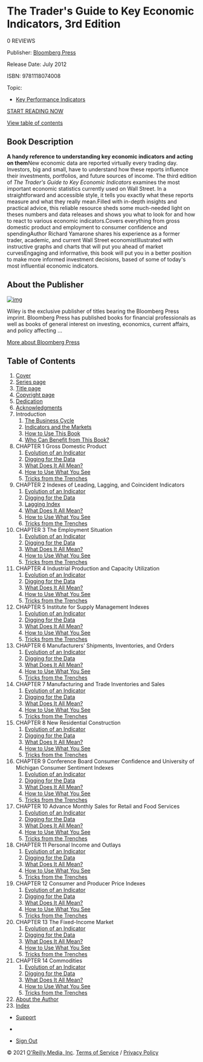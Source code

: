 # The Trader's Guide to Key Economic Indicators, 3rd Edition

 0 REVIEWS

Publisher: [Bloomberg Press](https://learning.oreilly.com/library/publisher/bloomberg-press/)

Release Date: July 2012

ISBN: 9781118074008

Topic: 

- [Key Performance Indicators](https://learning.oreilly.com/topics/key-performance-indicators)



[START READING NOW](https://learning.oreilly.com/library/view/the-traders-guide/9781118233139/ffirs02.xhtml)

[View table of contents](https://learning.oreilly.com/library/view/the-traders-guide/9781118233139/#toc)

## Book Description

**A handy reference to understanding key economic indicators and acting on them**New economic data are reported virtually every trading day. Investors, big and small, have to understand how these reports influence their investments, portfolios, and future sources of income. The third edition of *The Trader's Guide to Key Economic Indicators* examines the most important economic statistics currently used on Wall Street. In a straightforward and accessible style, it tells you exactly what these reports measure and what they really mean.Filled with in-depth insights and practical advice, this reliable resource sheds some much-needed light on theses numbers and data releases and shows you what to look for and how to react to various economic indicators.Covers everything from gross domestic product and employment to consumer confidence and spendingAuthor Richard Yamarone shares his experience as a former trader, academic, and current Wall Street economistIllustrated with instructive graphs and charts that will put you ahead of market curvesEngaging and informative, this book will put you in a better position to make more informed investment decisions, based of some of today's most influential economic indicators.

## About the Publisher

[![img](https://learning.oreilly.com/static/images/partners/bloomberg-press/bloomberg-press.png)](https://learning.oreilly.com/library/publisher/bloomberg-press/)

Wiley is the exclusive publisher of titles bearing the Bloomberg Press imprint. Bloomberg Press has published books for financial professionals as well as books of general interest on investing, economics, current affairs, and policy affecting ...

[More about Bloomberg Press](https://learning.oreilly.com/library/publisher/bloomberg-press/)

## Table of Contents

1. [Cover](https://learning.oreilly.com/library/view/the-traders-guide/9781118233139/cover.xhtml)
2. [Series page](https://learning.oreilly.com/library/view/the-traders-guide/9781118233139/ffirs02.xhtml#f01)
3. [Title page](https://learning.oreilly.com/library/view/the-traders-guide/9781118233139/titlepage.xhtml)
4. [Copyright page](https://learning.oreilly.com/library/view/the-traders-guide/9781118233139/copyrightpage.xhtml)
5. [Dedication](https://learning.oreilly.com/library/view/the-traders-guide/9781118233139/ffirs05.xhtml#f02)
6. [Acknowledgments](https://learning.oreilly.com/library/view/the-traders-guide/9781118233139/flast.xhtml#f03)
7. Introduction
   1. [The Business Cycle](https://learning.oreilly.com/library/view/the-traders-guide/9781118233139/cintro.xhtml#f04-sec1-0001)
   2. [Indicators and the Markets](https://learning.oreilly.com/library/view/the-traders-guide/9781118233139/cintro.xhtml#f04-sec1-0002)
   3. [How to Use This Book](https://learning.oreilly.com/library/view/the-traders-guide/9781118233139/cintro.xhtml#f04-sec1-0003)
   4. [Who Can Benefit from This Book?](https://learning.oreilly.com/library/view/the-traders-guide/9781118233139/cintro.xhtml#f04-sec1-0004)
8. CHAPTER 1 Gross Domestic Product
   1. [Evolution of an Indicator](https://learning.oreilly.com/library/view/the-traders-guide/9781118233139/c01.xhtml#c01-sec1-0002)
   2. [Digging for the Data](https://learning.oreilly.com/library/view/the-traders-guide/9781118233139/c01.xhtml#c01-sec1-0003)
   3. [What Does It All Mean?](https://learning.oreilly.com/library/view/the-traders-guide/9781118233139/c01.xhtml#c01-sec1-0004)
   4. [How to Use What You See](https://learning.oreilly.com/library/view/the-traders-guide/9781118233139/c01.xhtml#c01-sec1-0005)
   5. [Tricks from the Trenches](https://learning.oreilly.com/library/view/the-traders-guide/9781118233139/c01.xhtml#c01-sec1-0006)
9. CHAPTER 2 Indexes of Leading, Lagging, and Coincident Indicators
   1. [Evolution of an Indicator](https://learning.oreilly.com/library/view/the-traders-guide/9781118233139/c02.xhtml#c02-sec1-0002)
   2. [Digging for the Data](https://learning.oreilly.com/library/view/the-traders-guide/9781118233139/c02.xhtml#c02-sec1-0003)
   3. [Lagging Index](https://learning.oreilly.com/library/view/the-traders-guide/9781118233139/c02.xhtml#c02-sec1-0004)
   4. [What Does It All Mean?](https://learning.oreilly.com/library/view/the-traders-guide/9781118233139/c02.xhtml#c02-sec1-0005)
   5. [How to Use What You See](https://learning.oreilly.com/library/view/the-traders-guide/9781118233139/c02.xhtml#c02-sec1-0006)
   6. [Tricks from the Trenches](https://learning.oreilly.com/library/view/the-traders-guide/9781118233139/c02.xhtml#c02-sec1-0007)
10. CHAPTER 3 The Employment Situation
    1. [Evolution of an Indicator](https://learning.oreilly.com/library/view/the-traders-guide/9781118233139/c03.xhtml#c03-sec1-0002)
    2. [Digging for the Data](https://learning.oreilly.com/library/view/the-traders-guide/9781118233139/c03.xhtml#c03-sec1-0003)
    3. [What Does It All Mean?](https://learning.oreilly.com/library/view/the-traders-guide/9781118233139/c03.xhtml#c03-sec1-0004)
    4. [How to Use What You See](https://learning.oreilly.com/library/view/the-traders-guide/9781118233139/c03.xhtml#c03-sec1-0005)
    5. [Tricks from the Trenches](https://learning.oreilly.com/library/view/the-traders-guide/9781118233139/c03.xhtml#c03-sec1-0006)
11. CHAPTER 4 Industrial Production and Capacity Utilization
    1. [Evolution of an Indicator](https://learning.oreilly.com/library/view/the-traders-guide/9781118233139/c04.xhtml#c04-sec1-0002)
    2. [Digging for the Data](https://learning.oreilly.com/library/view/the-traders-guide/9781118233139/c04.xhtml#c04-sec1-0003)
    3. [What Does It All Mean?](https://learning.oreilly.com/library/view/the-traders-guide/9781118233139/c04.xhtml#c04-sec1-0004)
    4. [How to Use What You See](https://learning.oreilly.com/library/view/the-traders-guide/9781118233139/c04.xhtml#c04-sec1-0005)
    5. [Tricks from the Trenches](https://learning.oreilly.com/library/view/the-traders-guide/9781118233139/c04.xhtml#c04-sec1-0006)
12. CHAPTER 5 Institute for Supply Management Indexes
    1. [Evolution of an Indicator](https://learning.oreilly.com/library/view/the-traders-guide/9781118233139/c05.xhtml#c05-sec1-0002)
    2. [Digging for the Data](https://learning.oreilly.com/library/view/the-traders-guide/9781118233139/c05.xhtml#c05-sec1-0003)
    3. [What Does It All Mean?](https://learning.oreilly.com/library/view/the-traders-guide/9781118233139/c05.xhtml#c05-sec1-0004)
    4. [How to Use What You See](https://learning.oreilly.com/library/view/the-traders-guide/9781118233139/c05.xhtml#c05-sec1-0005)
    5. [Tricks from the Trenches](https://learning.oreilly.com/library/view/the-traders-guide/9781118233139/c05.xhtml#c05-sec1-0006)
13. CHAPTER 6 Manufacturers’ Shipments, Inventories, and Orders
    1. [Evolution of an Indicator](https://learning.oreilly.com/library/view/the-traders-guide/9781118233139/c06.xhtml#c06-sec1-0002)
    2. [Digging for the Data](https://learning.oreilly.com/library/view/the-traders-guide/9781118233139/c06.xhtml#c06-sec1-0003)
    3. [What Does It All Mean?](https://learning.oreilly.com/library/view/the-traders-guide/9781118233139/c06.xhtml#c06-sec1-0004)
    4. [How to Use What You See](https://learning.oreilly.com/library/view/the-traders-guide/9781118233139/c06.xhtml#c06-sec1-0005)
    5. [Tricks from the Trenches](https://learning.oreilly.com/library/view/the-traders-guide/9781118233139/c06.xhtml#c06-sec1-0006)
14. CHAPTER 7 Manufacturing and Trade Inventories and Sales
    1. [Evolution of an Indicator](https://learning.oreilly.com/library/view/the-traders-guide/9781118233139/c07.xhtml#c07-sec1-0002)
    2. [Digging for the Data](https://learning.oreilly.com/library/view/the-traders-guide/9781118233139/c07.xhtml#c07-sec1-0003)
    3. [What Does It All Mean?](https://learning.oreilly.com/library/view/the-traders-guide/9781118233139/c07.xhtml#c07-sec1-0004)
    4. [How to Use What You See](https://learning.oreilly.com/library/view/the-traders-guide/9781118233139/c07.xhtml#c07-sec1-0005)
    5. [Tricks from the Trenches](https://learning.oreilly.com/library/view/the-traders-guide/9781118233139/c07.xhtml#c07-sec1-0006)
15. CHAPTER 8 New Residential Construction
    1. [Evolution of an Indicator](https://learning.oreilly.com/library/view/the-traders-guide/9781118233139/c08.xhtml#c08-sec1-0002)
    2. [Digging for the Data](https://learning.oreilly.com/library/view/the-traders-guide/9781118233139/c08.xhtml#c08-sec1-0003)
    3. [What Does It All Mean?](https://learning.oreilly.com/library/view/the-traders-guide/9781118233139/c08.xhtml#c08-sec1-0004)
    4. [How to Use What You See](https://learning.oreilly.com/library/view/the-traders-guide/9781118233139/c08.xhtml#c08-sec1-0005)
    5. [Tricks from the Trenches](https://learning.oreilly.com/library/view/the-traders-guide/9781118233139/c08.xhtml#c08-sec1-0006)
16. CHAPTER 9 Conference Board Consumer Confidence and University of Michigan Consumer Sentiment Indexes
    1. [Evolution of an Indicator](https://learning.oreilly.com/library/view/the-traders-guide/9781118233139/c09.xhtml#c09-sec1-0002)
    2. [Digging for the Data](https://learning.oreilly.com/library/view/the-traders-guide/9781118233139/c09.xhtml#c09-sec1-0003)
    3. [What Does It All Mean?](https://learning.oreilly.com/library/view/the-traders-guide/9781118233139/c09.xhtml#c09-sec1-0004)
    4. [How to Use What You See](https://learning.oreilly.com/library/view/the-traders-guide/9781118233139/c09.xhtml#c09-sec1-0005)
    5. [Tricks from the Trenches](https://learning.oreilly.com/library/view/the-traders-guide/9781118233139/c09.xhtml#c09-sec1-0006)
17. CHAPTER 10 Advance Monthly Sales for Retail and Food Services
    1. [Evolution of an Indicator](https://learning.oreilly.com/library/view/the-traders-guide/9781118233139/c10.xhtml#c10-sec1-0002)
    2. [Digging for the Data](https://learning.oreilly.com/library/view/the-traders-guide/9781118233139/c10.xhtml#c10-sec1-0003)
    3. [What Does It All Mean?](https://learning.oreilly.com/library/view/the-traders-guide/9781118233139/c10.xhtml#c10-sec1-0004)
    4. [How to Use What You See](https://learning.oreilly.com/library/view/the-traders-guide/9781118233139/c10.xhtml#c10-sec1-0005)
    5. [Tricks from the Trenches](https://learning.oreilly.com/library/view/the-traders-guide/9781118233139/c10.xhtml#c10-sec1-0006)
18. CHAPTER 11 Personal Income and Outlays
    1. [Evolution of an Indicator](https://learning.oreilly.com/library/view/the-traders-guide/9781118233139/c11.xhtml#c11-sec1-0002)
    2. [Digging for the Data](https://learning.oreilly.com/library/view/the-traders-guide/9781118233139/c11.xhtml#c11-sec1-0003)
    3. [What Does It All Mean?](https://learning.oreilly.com/library/view/the-traders-guide/9781118233139/c11.xhtml#c11-sec1-0004)
    4. [How to Use What You See](https://learning.oreilly.com/library/view/the-traders-guide/9781118233139/c11.xhtml#c11-sec1-0005)
    5. [Tricks from the Trenches](https://learning.oreilly.com/library/view/the-traders-guide/9781118233139/c11.xhtml#c11-sec1-0006)
19. CHAPTER 12 Consumer and Producer Price Indexes
    1. [Evolution of an Indicator](https://learning.oreilly.com/library/view/the-traders-guide/9781118233139/c12.xhtml#c12-sec1-0002)
    2. [Digging for the Data](https://learning.oreilly.com/library/view/the-traders-guide/9781118233139/c12.xhtml#c12-sec1-0003)
    3. [What Does It All Mean?](https://learning.oreilly.com/library/view/the-traders-guide/9781118233139/c12.xhtml#c12-sec1-0004)
    4. [How to Use What You See](https://learning.oreilly.com/library/view/the-traders-guide/9781118233139/c12.xhtml#c12-sec1-0005)
    5. [Tricks from the Trenches](https://learning.oreilly.com/library/view/the-traders-guide/9781118233139/c12.xhtml#c12-sec1-0006)
20. CHAPTER 13 The Fixed-Income Market
    1. [Evolution of an Indicator](https://learning.oreilly.com/library/view/the-traders-guide/9781118233139/c13.xhtml#c13-sec1-0002)
    2. [Digging for the Data](https://learning.oreilly.com/library/view/the-traders-guide/9781118233139/c13.xhtml#c13-sec1-0003)
    3. [What Does It All Mean?](https://learning.oreilly.com/library/view/the-traders-guide/9781118233139/c13.xhtml#c13-sec1-0004)
    4. [How to Use What You See](https://learning.oreilly.com/library/view/the-traders-guide/9781118233139/c13.xhtml#c13-sec1-0005)
    5. [Tricks from the Trenches](https://learning.oreilly.com/library/view/the-traders-guide/9781118233139/c13.xhtml#c13-sec1-0006)
21. CHAPTER 14 Commodities
    1. [Evolution of an Indicator](https://learning.oreilly.com/library/view/the-traders-guide/9781118233139/c14.xhtml#c14-sec1-0002)
    2. [Digging for the Data](https://learning.oreilly.com/library/view/the-traders-guide/9781118233139/c14.xhtml#c14-sec1-0003)
    3. [What Does It All Mean?](https://learning.oreilly.com/library/view/the-traders-guide/9781118233139/c14.xhtml#c14-sec1-0004)
    4. [How to Use What You See](https://learning.oreilly.com/library/view/the-traders-guide/9781118233139/c14.xhtml#c14-sec1-0005)
    5. [Tricks from the Trenches](https://learning.oreilly.com/library/view/the-traders-guide/9781118233139/c14.xhtml#c14-sec1-0006)
22. [About the Author](https://learning.oreilly.com/library/view/the-traders-guide/9781118233139/babout.xhtml#b01)
23. [Index](https://learning.oreilly.com/library/view/the-traders-guide/9781118233139/bindex.xhtml)

- [Support](https://learning.oreilly.com/public/support/)
-  

- [Sign Out](https://learning.oreilly.com/accounts/logout/)

© 2021 [O'Reilly Media, Inc](https://learning.oreilly.com/). [Terms of Service](https://www.oreilly.com/terms/) / [Privacy Policy](https://learning.oreilly.com/privacy)